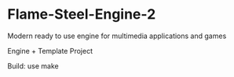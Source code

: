 # Flame-Steel-Engine-2
Modern ready to use engine for multimedia applications and games

Engine + Template Project

Build: use make
